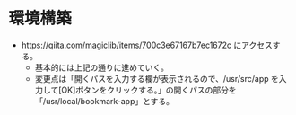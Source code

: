 # 環境構築

- https://qiita.com/magiclib/items/700c3e67167b7ec1672c にアクセスする。
  - 基本的には上記の通りに進めていく。
  - 変更点は「開くパスを入力する欄が表示されるので、/usr/src/app を入力して[OK]ボタンをクリックする。」の開くパスの部分を「/usr/local/bookmark-app」とする。